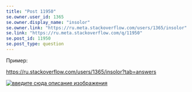 ```yaml
---
title: "Post 11950"
se.owner.user_id: 1365
se.owner.display_name: "insolor"
se.owner.link: "https://ru.meta.stackoverflow.com/users/1365/insolor"
se.link: "https://ru.meta.stackoverflow.com/q/11950"
se.post_id: 11950
se.post_type: question
---
```

<p>Пример:</p>
<p><a href="https://ru.stackoverflow.com/users/1365/insolor?tab=answers">https://ru.stackoverflow.com/users/1365/insolor?tab=answers</a></p>
<p><a href="https://i.stack.imgur.com/aBO8y.png" rel="nofollow noreferrer"><img src="https://i.stack.imgur.com/aBO8y.png" alt="введите сюда описание изображения" /></a></p>
